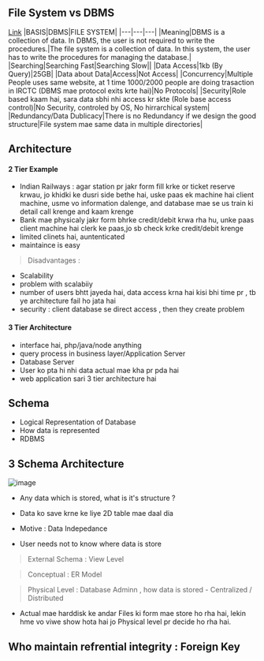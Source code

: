 ## File System vs DBMS

[Link](https://www.javatpoint.com/dbms-vs-files-system)
|BASIS|DBMS|FILE SYSTEM|
|---|---|---|
|Meaning|DBMS is a collection of data. In DBMS, the user is not required to write the procedures.|The file system is a collection of data. In this system, the user has to write the procedures for managing the database.|
|Searching|Searching Fast|Searching Slow||
|Data Access|1kb (By Query)|25GB|
|Data about Data|Access|Not Access|
|Concurrency|Multiple People uses same website, at 1 time 1000/2000 people are doing trasaction in IRCTC (DBMS mae protocol exits krte hai)|No Protocols|
|Security|Role based kaam hai, sara data sbhi nhi access kr skte (Role base access control)|No Security, controled by OS, No hirrarchical system|
|Redundancy/Data Dublicacy|There is no Redundancy if we design the good structure|File system mae same data in multiple directories|



## Architecture

#### 2 Tier Example
 
- Indian Railways : agar station pr jakr form fill krke or ticket reserve krwau, jo khidki ke dusri side bethe hai, uske paas ek machine hai client machine, usme vo information dalenge, and database mae se us train ki detail call krenge and kaam krenge
- Bank mae physicaly jakr form bhrke credit/debit krwa rha hu, unke paas client machine hai clerk ke paas,jo sb check krke credit/debit krenge
- limited clinets hai, auntenticated
- maintaince is easy

> Disadvantages :

- Scalability
- problem with scalabiiy
- number of users bhtt jayeda hai, data access krna hai kisi bhi time pr , tb ye architecture fail ho jata hai
- security : client database se direct access , then they create problem


#### 3 Tier Architecture

- interface hai, php/java/node anything
- query process in business layer/Application Server
- Database Server
- User ko pta hi nhi data actual mae kha pr pda hai
- web application sari 3 tier architecture hai


## Schema

- Logical Representation of Database
- How data is represented
- RDBMS


## 3 Schema Architecture

![image](https://user-images.githubusercontent.com/35686407/184066441-71935cea-b843-42f4-9c8e-c03e356082f1.png)

- Any data which is stored, what is it's structure ?
- Data ko save krne ke liye 2D table mae daal dia

- Motive : Data Indepedance
- User needs not to know where data is store

> External Schema : View Level

> Conceptual : ER Model 

> Physical Level : Database Adminn , how data is stored - Centralized / Distributed

- Actual mae harddisk ke andar Files ki form mae store ho rha hai, lekin hme vo viwe show hota hai jo Physical level pr decide ho rha hai.


## Who maintain refrential integrity : Foreign Key
